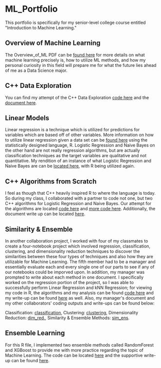 # ML_Portfolio
This portfolio is specifically for my senior-level college course entitled "Introduction to Machine Learning."

## Overview of Machine Learning
The Overview_of_ML PDF can be [found here](Overview_of_ML.pdf) for more details on what machine learning precisely is, how to utilize ML methods, and how my personal curiosity in this field will prepare me for what the future lies ahead of me as a Data Science major.

## C++ Data Exploration
You can find my attempt of the C++ Data Exploration [code here](data_exploration.cpp) and the [document here](Assignment_1.pdf).

## Linear Models
Linear regression is a technique which is utilized for predictions for variables which are based off of other variables. More information on how to utilize linear regression given a data set can be [found here](Regression.pdf) using the statistically designed language, R. Logistic Regression and Naive Bayes on the other hand are not really regression algorithms, but are actually classification techniques as the target variables are qualitative and not quantitative. My rendition of an instance of what Logistic Regression and Naive Bayes are can be [located here](Classification.pdf), with R being utilized again.

## C++ Algorithms from Scratch
I feel as though that C++ heavily inspired R to where the language is today. So during my class, I collaborated with a partner to code not one, but two C++ algorithms for Logistic Regression and Naive Bayes. Our attempt for the algorithms are located [code here](naive.cpp) and [more code here](logreg.cpp). Additionally, the document write up can be located [here](Assignment_4.pdf).

## Similarity & Ensemble
In another collaboration project, I worked with four of my classmates to create a four-notebook project which involved regression, classification, clustering, and dimensionality reduction techniques to discover the similarities between these four types of techniques and also how they are utilizable for Machine Learning. The fifth member had to be a manager and essentially evaluate each and every single one of our parts to see if any of our notebooks could be imporved upon. In addition, my manager was prompted to write about each method in one document. I specifically worked on the regression portion of the project, so I was able to successfully perform Linear Regression and kNN Regression; for viewing my code in R, the algorithms and my analysis can be found [code here](Group_Project.Rmd) and my write-up can be found [here](Regression-3.pdf) as well. Also, my manager's document and my other collaborators' coding outputs and write-ups can be found below:

 Classification: [classification](Classification-1.pdf),
 Clustering: [clustering](Notebook_3_Clustering.pdf),
 Dimensionality Reduction: [dim_red.](Dimensionality_Reduction.pdf),
 Similarity & Ensemble Methods: [sim_ens](CS4375_Similarity_and_Ensemble_Team_Project.pdf).

## Ensemble Learning
For this R file, I implemented two ensemble methods called RandomForest and XGBoost to provide me with more practice regarding the topic of Machine Learning. The code can be located [here](Ensemble_Methods.Rmd) and the supportive write-up can be found [here](Ensemble_Methods-1.pdf).
